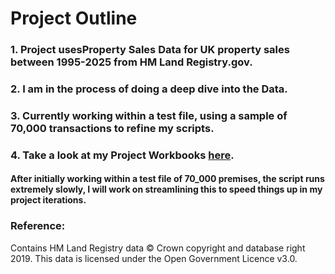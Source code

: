 # Project Outline
### 1. Project usesProperty Sales Data for UK property sales between 1995-2025 from HM Land Registry.gov.

 ### 2. I am in the process of doing a deep dive into the Data.

### 3. Currently working within a test file,  using a sample of 70,000 transactions to refine my scripts.

### 4. Take a look at my Project Workbooks [here](2_Project).

#### After initially working within a test file of 70_000 premises, the script runs extremely slowly, I will work on streamlining this to  speed things up in my project iterations.










### Reference:

Contains HM Land Registry data © Crown copyright and database right 2019. This data is licensed under the Open Government Licence v3.0.